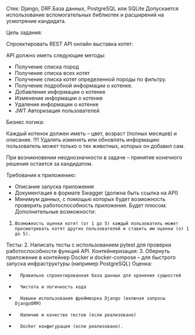  Стек:
Django, DRF.База данных, PostgreSQL или SQLite
Допускается использование вспомогательных библиотек и расширений на усмотрение кандидата.

 Цель задания:
 
Спроектировать REST API онлайн выставка котят:
                                                                       	
 API должно иметь следующие методы:
 - Получение списка пород
- Получение списка всех котят
- Получение списка котят определенной породы по фильтру.
- Получение подробной информации о котенке.
- Добавление информации о котенке
- Изменение информации о котенке
- Удаление информации о котенке
- JWT Авторизация пользователей
 
Бизнес логика:
 
Каждый котенок должен иметь – цвет, возраст (полных месяцев) и описание.
!!!! Удалять изменять или обновлять информацию пользователь может только о тех животных, которых он добавил сам.

 При возникновении неоднозначности в задаче – принятие конечного решения остается за кандидатом.

 Требования к приложению:



- Описание запуска приложения
- Документация в формате Swagger (должна быть ссылка на API)
 - Минимум данных, с помощью которых будет возможность проверить работоспособность приложения.
Будет плюсом:
Дополнительные возможности:
1.     Возможность оценки котят (от 1 до 5) каждый пользователь может просматривать котят других пользователей и ставить им оценки (от 1 до 5).
Тесты:
2.     Написать тесты с использованием pytest для проверки работоспособности функций API.
Контейнеризация:
3.     Обернуть приложение в контейнер Docker и docker-compose – для быстрого запуска инфраструктуры (например PostgreSQL)
Оценка:
-       Правильно спроектированная база данных для хранения сущностей
-       Чистота и логичность кода
-       Навыки использования фреймворка Django (включая запросы DjangoORM)
-       Наличие и качество тестов (если реализовано)
-       Docker конфигурация (если реализовано).
